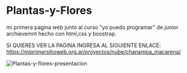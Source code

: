 # Plantas-y-Flores
mi primera pagina web junto al curso "yo puedo programar" de junior archievemnt
hecho con html,css y boostrap.

SI QUIERES VER LA PAGINA INGRESA AL SIGUIENTE ENLACE:
https://miprimersitioweb.org.ar/proyectos/nube/chanampa_macarena/

![Plantas-y-flores-presentacion](https://github.com/macachana/Plantas-y-Flores/assets/123892029/d1ea2356-851a-4e67-b94f-a033553e2c21)
